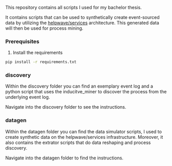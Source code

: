 This repository contains all scripts I used for my bachelor thesis.

It contains scripts that can be used to synthetically create event-sourced data by utilizing the [helpwave/services](https://github.com/helpwave/services/) architecture.
This generated data will then be used for process mining.

### Prerequisites

1. Install the requirements
```sh
pip install -r requirements.txt
```

### discovery

Within the discovery folder you can find an exemplary event log and a python script that uses the inducitve_miner to discover the process from the underlying event log.

Navigate into the discovery folder to see the instructions.

### datagen

Within the datagen folder you can find the data simulator scripts, I used to create synthetic data on the helpwave/services infrastructure. Moreover, it also contains the extrator scripts that do data reshaping and process discovery.

Navigate into the datagen folder to find the instructions.
